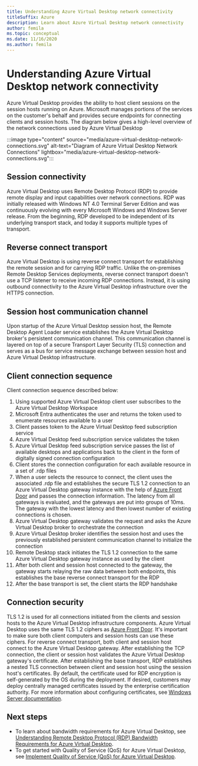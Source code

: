 ```yaml
---
title: Understanding Azure Virtual Desktop network connectivity
titleSuffix: Azure
description: Learn about Azure Virtual Desktop network connectivity
author: femila
ms.topic: conceptual
ms.date: 11/16/2020
ms.author: femila
---
```


# Understanding Azure Virtual Desktop network connectivity

Azure Virtual Desktop provides the ability to host client sessions on the session hosts running on Azure. Microsoft manages portions of the services on the customer's behalf and provides secure endpoints for connecting clients and session hosts. The diagram below gives a high-level overview of the network connections used by Azure Virtual Desktop

:::image type="content" source="media/azure-virtual-desktop-network-connections.svg" alt-text="Diagram of Azure Virtual Desktop Network Connections" lightbox="media/azure-virtual-desktop-network-connections.svg":::

## Session connectivity

Azure Virtual Desktop uses Remote Desktop Protocol (RDP) to provide remote display and input capabilities over network connections. RDP was initially released with Windows NT 4.0 Terminal Server Edition and was continuously evolving with every Microsoft Windows and Windows Server release. From the beginning, RDP developed to be independent of its underlying transport stack, and today it supports multiple types of transport.

## Reverse connect transport

Azure Virtual Desktop is using reverse connect transport for establishing the remote session and for carrying RDP traffic. Unlike the on-premises Remote Desktop Services deployments, reverse connect transport doesn't use a TCP listener to receive incoming RDP connections. Instead, it is using outbound connectivity to the Azure Virtual Desktop infrastructure over the HTTPS connection.

## Session host communication channel

Upon startup of the Azure Virtual Desktop session host, the Remote Desktop Agent Loader service establishes the Azure Virtual Desktop broker's persistent communication channel. This communication channel is layered on top of a secure Transport Layer Security (TLS) connection and serves as a bus for service message exchange between session host and Azure Virtual Desktop infrastructure.

## Client connection sequence

Client connection sequence described below:

1. Using supported Azure Virtual Desktop client user subscribes to the Azure Virtual Desktop Workspace
2. Microsoft Entra authenticates the user and returns the token used to enumerate resources available to a user
3. Client passes token to the Azure Virtual Desktop feed subscription service
4. Azure Virtual Desktop feed subscription service validates the token
5. Azure Virtual Desktop feed subscription service passes the list of available desktops and applications back to the client in the form of digitally signed connection configuration
6. Client stores the connection configuration for each available resource in a set of .rdp files
7. When a user selects the resource to connect, the client uses the associated .rdp file and establishes the secure TLS 1.2 connection to an Azure Virtual Desktop gateway instance with the help of [Azure Front Door](../frontdoor/concept-end-to-end-tls.md#supported-cipher-suites) and passes the connection information. The latency from all gateways is evaluated, and the gateways are put into groups of 10ms. The gateway with the lowest latency and then lowest number of existing connections is chosen.
8. Azure Virtual Desktop gateway validates the request and asks the Azure Virtual Desktop broker to orchestrate the connection
9. Azure Virtual Desktop broker identifies the session host and uses the previously established persistent communication channel to initialize the connection
10. Remote Desktop stack initiates the TLS 1.2 connection to the same Azure Virtual Desktop gateway instance as used by the client
11. After both client and session host connected to the gateway, the gateway starts relaying the raw data between both endpoints, this establishes the base reverse connect transport for the RDP
12. After the base transport is set, the client starts the RDP handshake

## Connection security

TLS 1.2 is used for all connections initiated from the clients and session hosts to the Azure Virtual Desktop infrastructure components. Azure Virtual Desktop uses the same TLS 1.2 ciphers as [Azure Front Door](../frontdoor/concept-end-to-end-tls.md#supported-cipher-suites). It's important to make sure both client computers and session hosts can use these ciphers.
For reverse connect transport, both client and session host connect to the Azure Virtual Desktop gateway. After establishing the TCP connection, the client or session host validates the Azure Virtual Desktop gateway's certificate.
After establishing the base transport,  RDP establishes a nested TLS connection between client and session host using the session host's certificates. By default, the certificate used for RDP encryption is self-generated by the OS during the deployment. If desired, customers may deploy centrally managed certificates issued by the enterprise certification authority. For more information about configuring certificates, see [Windows Server documentation](/troubleshoot/windows-server/remote/remote-desktop-listener-certificate-configurations).

## Next steps

* To learn about bandwidth requirements for Azure Virtual Desktop, see [Understanding Remote Desktop Protocol (RDP) Bandwidth Requirements for Azure Virtual Desktop](rdp-bandwidth.md).
* To get started with Quality of Service (QoS) for Azure Virtual Desktop, see [Implement Quality of Service (QoS) for Azure Virtual Desktop](rdp-quality-of-service-qos.md).
